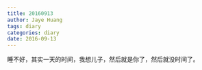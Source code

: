 ```yaml
---
title: 20160913
author: Jaye Huang
tags: diary
categories: diary
date: 2016-09-13
---
```


睡不好，其实一天的时间，我想儿子，然后就是你了，然后就没时间了。
